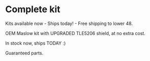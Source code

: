 # Complete kit

Kits available now - Ships today! - Free shipping to lower 48.

OEM Maslow kit with UPGRADED TLE5206 shield, at no extra cost.

In stock now, ships TODAY :)

Guaranteed parts.
